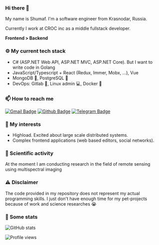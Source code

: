 ### Hi there 👋

My name is Shumaf. I'm a software engineer from Krasnodar, Russia.

Currently I work at CROC inc as a middle fullstack developer.

**Frontend > Backend**

### ⚙ My current tech stack

- C# (ASP.NET Web API, ASP.NET MVC, ASP.NET Core). But I want to write code in Golang
- JavaScript/Typescript + React (Redux, Immer, Mobx, ...), Vue
- MongoDB 🍃, PostgreSQL 🐘
- DevOps: Gitlab 🦊, Linux admin 💻, Docker 🐋

### 📫 How to reach me

[![Gmail Badge](https://img.shields.io/badge/-soarex16@gmail.com-c14438?style=flat&logo=Gmail&logoColor=white&link=mailto:soarex16@gmail.com)](mailto:soarex16@gmail.com)
[![Github Badge](https://img.shields.io/badge/-soarex16-grey?style=flat&logo=github&logoColor=white&link=https://github.com/soarex16/)](https://github.com/soarex16/)
[![Telegram Badge](https://img.shields.io/badge/-soarex-grey?style=social&logo=telegram&logoColor=white&link=https://t.me/soarex)](https://t.me/soarex)

### 🎉 My interests

- Highload. Excited about large scale distributed systems. 
- Complex frontend applications (web based editors, social networks).

### 🧪 Scientific activity
At the moment I am conducting research in the field of remote sensing using multispectral imaging

### ⚠ Disclaimer

The code provided in my repository does not represent my actual programming skills. I just don't have enough time for my pet-projects because of work and science researches 😭

### 📐 Some stats

![GitHub stats](https://github-readme-stats.vercel.app/api?username=soarex16&show_icons=true)  

![Profile views](https://gpvc.arturio.dev/soarex16)
